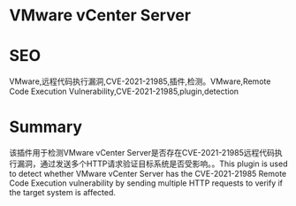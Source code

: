 # VMware vCenter Server
# SEO
VMware,远程代码执行漏洞,CVE-2021-21985,插件,检测。VMware,Remote Code Execution Vulnerability,CVE-2021-21985,plugin,detection
# Summary
该插件用于检测VMware vCenter Server是否存在CVE-2021-21985远程代码执行漏洞，通过发送多个HTTP请求验证目标系统是否受影响。。This plugin is used to detect whether VMware vCenter Server has the CVE-2021-21985 Remote Code Execution vulnerability by sending multiple HTTP requests to verify if the target system is affected.
